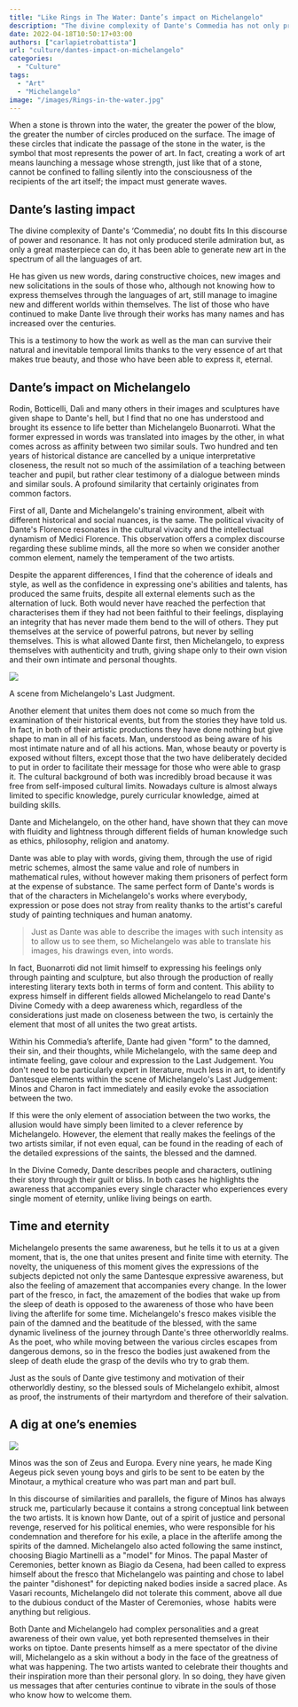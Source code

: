 ```yaml
---
title: "Like Rings in The Water: Dante’s impact on Michelangelo"
description: "The divine complexity of Dante's Commedia has not only produced sterile admiration but has been able to generate new art in all the shapes and forms. This piece looks at Dante's impact on the Michelangelo."
date: 2022-04-18T10:50:17+03:00
authors: ["carlapietrobattista"]
url: "culture/dantes-impact-on-michelangelo"
categories:
  - "Culture"
tags:
  - "Art"
  - "Michelangelo"
image: "/images/Rings-in-the-water.jpg"
---
```

When a stone is thrown into the water, the greater the power of the blow, the greater the number of circles produced on the surface. The image of these circles that indicate the passage of the stone in the water, is the symbol that most represents the power of art. In fact, creating a work of art means launching a message whose strength, just like that of a stone, cannot be confined to falling silently into the consciousness of the recipients of the art itself; the impact must generate waves.

## **Dante’s lasting impact**

The divine complexity of Dante's ‘Commedia’, no doubt fits In this discourse of power and resonance. It has not only produced sterile admiration but, as only a great masterpiece can do, it has been able to generate new art in the spectrum of all the languages ​​of art.

He has given us new words, daring constructive choices, new images and new solicitations in the souls of those who, although not knowing how to express themselves through the languages ​​of art, still manage to imagine new and different worlds within themselves. The list of those who have continued to make Dante live through their works has many names and has increased over the centuries.

This is a testimony to how the work as well as the man can survive their natural and inevitable temporal limits thanks to the very essence of art that makes true beauty, and those who have been able to express it, eternal.

## **Dante’s impact on Michelangelo**

Rodin, Botticelli, Dalì and many others in their images and sculptures have given shape to Dante's hell, but I find that no one has understood and brought its essence to life better than Michelangelo Buonarroti. What the former expressed in words was translated into images by the other, in what comes across as affinity between two similar souls. Two hundred and ten years of historical distance are cancelled by a unique interpretative closeness, the result not so much of the assimilation of a teaching between teacher and pupil, but rather clear testimony of a dialogue between minds and similar souls. A profound similarity that certainly originates from common factors.

First of all, Dante and Michelangelo's training environment, albeit with different historical and social nuances, is the same. The political vivacity of Dante's Florence resonates in the cultural vivacity and the intellectual dynamism of Medici Florence. This observation offers a complex discourse regarding these sublime minds, all the more so when we consider another common element, namely the temperament of the two artists.

Despite the apparent differences, I find that the coherence of ideals and style, as well as the confidence in expressing one's abilities and talents, has produced the same fruits, despite all external elements such as the alternation of luck. Both would never have reached the perfection that characterises them if they had not been faithful to their feelings, displaying an integrity that has never made them bend to the will of others. They put themselves at the service of powerful patrons, but never by selling themselves. This is what allowed Dante first, then Michelangelo, to express themselves with authenticity and truth, giving shape only to their own vision and their own intimate and personal thoughts.

![](/images/The-Last-Judgment_Dantes-impact-on-Michelangelo-1024x633.jpg)

A scene from Michelangelo's Last Judgment.


Another element that unites them does not come so much from the examination of their historical events, but from the stories they have told us. In fact, in both of their artistic productions they have done nothing but give shape to man in all of his facets. Man, understood as being aware of his most intimate nature and of all his actions. Man, whose beauty or poverty is exposed without filters, except those that the two have deliberately decided to put in order to facilitate their message for those who were able to grasp it. The cultural background of both was incredibly broad because it was free from self-imposed cultural limits. Nowadays culture is almost always limited to specific knowledge, purely curricular knowledge, aimed at building skills.

Dante and Michelangelo, on the other hand, have shown that they can move with fluidity and lightness through different fields of human knowledge such as ethics, philosophy, religion and anatomy.

Dante was able to play with words, giving them, through the use of rigid metric schemes, almost the same value and role of numbers in mathematical rules, without however making them prisoners of perfect form at the expense of substance. The same perfect form of Dante's words is that of the characters in Michelangelo's works where everybody, expression or pose does not stray from reality thanks to the artist's careful study of painting techniques and human anatomy.

> Just as Dante was able to describe the images with such intensity as to allow us to see them, so Michelangelo was able to translate his images, his drawings even, into words.

In fact, Buonarroti did not limit himself to expressing his feelings only through painting and sculpture, but also through the production of really interesting literary texts both in terms of form and content. This ability to express himself in different fields allowed Michelangelo to read Dante's Divine Comedy with a deep awareness which, regardless of the considerations just made on closeness between the two, is certainly the element that most of all unites the two great artists.

Within his Commedia’s afterlife, Dante had given "form" to the damned, their sin, and their thoughts, while Michelangelo, with the same deep and intimate feeling, gave colour and expression to the Last Judgement. You don't need to be particularly expert in literature, much less in art, to identify Dantesque elements within the scene of Michelangelo's Last Judgement: Minos and Charon in fact immediately and easily evoke the association between the two.

If this were the only element of association between the two works, the allusion would have simply been limited to a clever reference by Michelangelo. However, the element that really makes the feelings of the two artists similar, if not even equal, can be found in the reading of each of the detailed expressions of the saints, the blessed and the damned.

In the Divine Comedy, Dante describes people and characters, outlining their story through their guilt or bliss. In both cases he highlights the awareness that accompanies every single character who experiences every single moment of eternity, unlike living beings on earth.

## **Time and eternity**

Michelangelo presents the same awareness, but he tells it to us at a given moment, that is, the one that unites present and finite time with eternity. The novelty, the uniqueness of this moment gives the expressions of the subjects depicted not only the same Dantesque expressive awareness, but also the feeling of amazement that accompanies every change. In the lower part of the fresco, in fact, the amazement of the bodies that wake up from the sleep of death is opposed to the awareness of those who have been living the afterlife for some time. Michelangelo's fresco makes visible the pain of the damned and the beatitude of the blessed, with the same dynamic liveliness of the journey through Dante's three otherworldly realms. As the poet, who while moving between the various circles escapes from dangerous demons, so in the fresco the bodies just awakened from the sleep of death elude the grasp of the devils who try to grab them.

Just as the souls of Dante give testimony and motivation of their otherworldly destiny, so the blessed souls of Michelangelo exhibit, almost as proof, the instruments of their martyrdom and therefore of their salvation.

## **A dig at one’s enemies**

![](/images/minos_-Dantes-Influence-on-Michelangelo-.jpg)

Minos was the son of Zeus and Europa. Every nine years, he made King Aegeus pick seven young boys and girls to be sent to be eaten by the Minotaur, a mythical creature who was part man and part bull.


In this discourse of similarities and parallels, the figure of Minos has always struck me, particularly because it contains a strong conceptual link between the two artists. It is known how Dante, out of a spirit of justice and personal revenge, reserved for his political enemies, who were responsible for his condemnation and therefore for his exile, a place in the afterlife among the spirits of the damned. Michelangelo also acted following the same instinct, choosing Biagio Martinelli as a "model" for Minos. The papal Master of Ceremonies, better known as Biagio da Cesena, had been called to express himself about the fresco that Michelangelo was painting and chose to label the painter "dishonest" for depicting naked bodies inside a sacred place. As Vasari recounts, Michelangelo did not tolerate this comment, above all due to the dubious conduct of the Master of Ceremonies, whose  habits were anything but religious.

Both Dante and Michelangelo had complex personalities and a great awareness of their own value, yet both represented themselves in their works on tiptoe. Dante presents himself as a mere spectator of the divine will, Michelangelo as a skin without a body in the face of the greatness of what was happening. The two artists wanted to celebrate their thoughts and their inspiration more than their personal glory. In so doing, they have given us messages that after centuries continue to vibrate in the souls of those who know how to welcome them.
